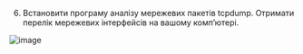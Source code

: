 6. Встановити програму аналізу мережевих пакетів tcpdump. Отримати перелік мережевих інтерфейсів на вашому комп’ютері.

![image](https://user-images.githubusercontent.com/55207058/209388761-2486654a-703d-4f62-a6fb-15390863852b.png)
